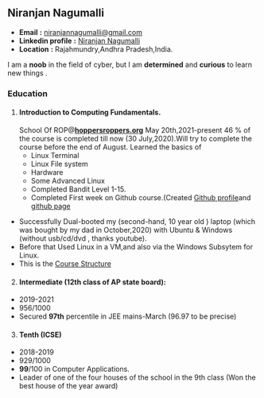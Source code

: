 ## Niranjan Nagumalli

 * **Email**                   **:**  niranjannagumalli@gmail.com
 * **Linkedin profile**  **:**  [Niranjan Nagumalli](https://www.linkedin.com/in/niranjannagumalli/)
 * **Location**              **:** Rajahmundry,Andhra Pradesh,India.
 
I am a **noob** in the field of cyber, but I am **determined** and **curious** to learn new things .
 

### Education

1. #### Introduction to Computing Fundamentals.
    School Of ROP@**[hoppersroppers.org](https://www.hoppersropppers.org)**
    May 20th,2021-present 
    46 % of the course is  completed till now (30 July,2020).Will try to complete the course before the end of August.
    Learned the basics of 
    * Linux Terminal
    * Linux File system
    * Hardware
    * Some Advanced Linux
    * Completed Bandit  Level 1-15.
    * Completed First week on Github course.(Created [Github profile](https://github.com/niranjannagumalli)and [github page](https://niranjannagumalli.github.io/markdown-portfolio/)
    
* Successfully Dual-booted my (second-hand, 10 year old ) laptop (which was bought by my dad in October,2020) with Ubuntu & Windows (without usb/cd/dvd , thanks youtube).
* Before that Used Linux in a VM,and also via the Windows Subsytem for Linux.
* This is the [Course Structure](https://www.hoppersroppers.org/fundamentals/)     

2. #### Intermediate (12th class of AP state board):
* 2019-2021
* 956/1000
* Secured **97th** percentile in JEE mains-March (96.97 to be precise)

3. #### Tenth (ICSE)
* 2018-2019
* 929/1000
* **99**/100 in Computer Applications.
* Leader of one of the four houses of the school in the 9th class (Won the best house of the year award)







